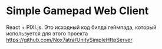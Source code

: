 # Simple Gamepad Web Client

React + PIXI.js. Это исходный код билда геймпада, который используется для этого проекта https://github.com/Nox7atra/UnitySimpleHttpServer
